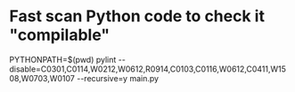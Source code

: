 # Fast scan Python code to check it "compilable"

PYTHONPATH=$(pwd) pylint --disable=C0301,C0114,W0212,W0612,R0914,C0103,C0116,W0612,C0411,W1508,W0703,W0107 --recursive=y main.py
